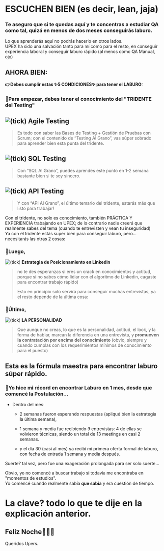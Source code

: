 # **ESCUCHEN BIEN** (es decir, lean, jaja)

### Te aseguro que si te quedas aquí y te concentras a estudiar QA como tal, quizá en menos de dos meses conseguirás laburo.

Lo que aprenderás aquí no podrás hacerlo en otros lados.  
UPEX ha sido una salvación tanto para mí como para el resto, en conseguir experiencia laboral y conseguir laburo rápido (al menos como QA Manual, ojo)

## **AHORA BIEN:**

**👉Debes cumplir estas ✨5 CONDICIONES✨ para tener el LABURO:**

### **🚩Para empezar,** debes tener el conocimiento del "**TRIDENTE del Testing**"

## ![(tick)](https://upexsprint7.atlassian.net/wiki/s/-451261324/6452/b2137d1cc922fd3a70f5a4c60ecced24241d9022/_/images/icons/emoticons/check.png) **Agile Testing**

> Es todo con saber las Bases de Testing + Gestión de Pruebas con Scrum; con el contenido de “Testing Al Grano”, vas súper sobrado para aprender bien esta punta del tridente.

## ![(tick)](https://upexsprint7.atlassian.net/wiki/s/-451261324/6452/b2137d1cc922fd3a70f5a4c60ecced24241d9022/_/images/icons/emoticons/check.png) **SQL Testing**

> Con “SQL Al Grano”, puedes aprendes este punto en 1-2 semana bastante bien si te soy sincero.

## ![(tick)](https://upexsprint7.atlassian.net/wiki/s/-451261324/6452/b2137d1cc922fd3a70f5a4c60ecced24241d9022/_/images/icons/emoticons/check.png) **API Testing**

> Y con “API Al Grano”, el último temario del tridente, estarás más que listo para trabajar!

Con el tridente, no solo es conocimiento, también PRÁCTICA Y EXPERIENCIA trabajando en UPEX; de lo contrario nadie creerá que realmente sabes del tema (cuando te entrevisten y vean tu inseguridad)  
Ya con el tridente estás super bien para conseguir laburo, pero... necesitarás las otras 2 cosas:

### **🚩Luego,**

![(tick)](https://upexsprint7.atlassian.net/wiki/s/-451261324/6452/b2137d1cc922fd3a70f5a4c60ecced24241d9022/_/images/icons/emoticons/check.png) **Estrategia de Posicionamiento en Linkedin**

> no te des esperanzas si eres un crack en conocimientos y actitud, porque si no sabes cómo lidiar con el algoritmo de Linkedin, cagaste para encontrar trabajo rápido)
> 
> Esto en principio solo servirá para conseguir muchas entrevistas, ya el resto depende de la última cosa:

### **🚩Último,**

![(tick)](https://upexsprint7.atlassian.net/wiki/s/-451261324/6452/b2137d1cc922fd3a70f5a4c60ecced24241d9022/_/images/icons/emoticons/check.png) **LA PERSONALIDAD**

> Que aunque no creas, lo que es la personalidad, actitud, el look, y la forma de hablar, marcan la diferencia en una entrevista, y **promueven la contratación** **por encima del conocimiento** (obvio, siempre y cuando cumplas con los requerimientos mínimos de conocimiento para el puesto)

## Esta es la fórmula maestra para encontrar laburo **súper rápido**.

### 🚀Yo hice mi récord en encontrar Laburo en 1 mes, desde que comencé la Postulación...

*   Dentro del mes:
    
    *   2 semanas fueron esperando respuestas (apliqué bien la estrategia la última semana),
        
    *   1 semana y media fue recibiendo 9 entrevistas: 4 de ellas se volvieron técnicas, siendo un total de 13 meetings en casi 2 semanas.
            
    *   y el día 30 (casi al mes) ya recibí mi primera oferta formal de laburo, con fecha de entrada 1 semana y media después.
            

Suerte? tal vez, pero fue una exageración prolongada para ser solo suerte...

Obvio, yo no comencé a buscar trabajo si todavía me encontraba en "momentos de estudios".  
Yo comencé cuando realmente sabía **que sabía** y era cuestión de tiempo.

# **La clave? todo lo que te dije en la explicación anterior.**

## Feliz Noche👨🏻‍🚀  
Queridos Upers.
